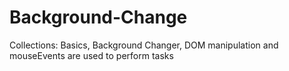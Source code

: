 # Background-Change
 Collections: Basics, Background Changer, DOM manipulation and mouseEvents are used to perform tasks
